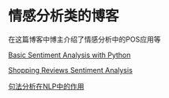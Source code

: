 # 情感分析类的博客
在这篇博客中博主介绍了情感分析中的POS应用等

[Basic Sentiment Analysis with Python](http://fjavieralba.com/basic-sentiment-analysis-with-python.html)

[Shopping Reviews Sentiment Analysis](https://buptldy.github.io/2016/07/20/2016-07-20-sentiment%20analysis/)

[句法分析在NLP中的作用](https://www.zhihu.com/question/39034550)
